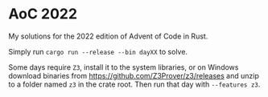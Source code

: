 # AoC 2022

My solutions for the 2022 edition of Advent of Code in Rust.

Simply run `cargo run --release --bin dayXX` to solve.

Some days require `Z3`, install it to the system libraries, or on Windows
download binaries from https://github.com/Z3Prover/z3/releases and unzip to a
folder named `z3` in the crate root. Then run that day with `--features z3`.
